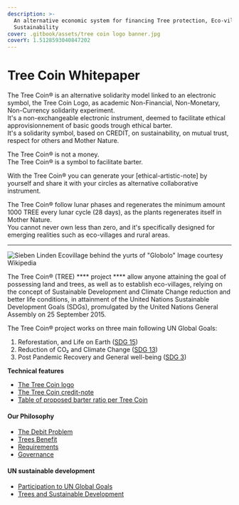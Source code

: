 ```yaml
---
description: >-
  An alternative economic system for financing Tree protection, Eco-villages and
  Sustainability
cover: .gitbook/assets/tree coin logo banner.jpg
coverY: 1.5128593040847202
---
```


# Tree Coin Whitepaper

The Tree Coin® is an alternative solidarity model linked to an electronic symbol, the Tree Coin Logo, as academic Non-Financial, Non-Monetary, Non-Currency solidarity experiment.\
It's a non-exchangeable electronic instrument, deemed to facilitate ethical approvisionnement of basic goods trough ethical barter.\
It's a solidarity symbol, based on CREDIT, on sustainability, on mutual trust, respect for others and Mother Nature.

The Tree Coin® is not a money.\
The Tree Coin® is a symbol to facilitate barter.

With the Tree Coin® you can generate your \[ethical-artistic-note] by yourself and share it with your circles as alternative collaborative instrument.

The Tree Coin® follow lunar phases and regenerates the minimum amount 1000 TREE every lunar cycle (28 days), as the plants regenerates itself in Mother Nature.\
You cannot never own less than zero, and it's specifically designed for emerging realities such as eco-villages and rural areas.

****

![Sieben Linden Ecovillage behind the yurts of "Globolo"
Image courtesy Wikipedia](<.gitbook/assets/immagine (4).png>)

The Tree Coin® (TREE) **** project **** allow anyone attaining the goal of possessing land and trees, as well as to establish eco-villages, relying on the concept of Sustainable Development and Climate Change reduction and better life conditions, in attainment of the United Nations Sustainable Development Goals (SDGs), promulgated by the United Nations General Assembly on 25 September 2015.

The Tree Coin® project works on three main following UN Global Goals:

1. Reforestation, and Life on Earth ([SDG 15](https://en.wikipedia.org/wiki/Sustainable\_Development\_Goal\_15))
2. Reduction of CO₂ and Climate Change ([SDG 13](https://en.wikipedia.org/wiki/Sustainable\_Development\_Goal\_13))
3. Post Pandemic Recovery and General well-being ([SDG 3](https://en.wikipedia.org/wiki/Sustainable\_Development\_Goal\_3))



**Technical features**

* [The Tree Coin logo](technical-features/the-tree-coin-logo.md)
* [The Tree Coin credit-note](technical-features/the-tree-coin-credit-note.md)
* [Table of proposed barter ratio per Tree Coin](technical-features/table-of-proposed-barter-ratio-per-tree-coin.md)

#### **Our Philosophy** <a href="#10f8" id="10f8"></a>

* [The Debit Problem](our-philosophy/the-debit-problem.md)
* [Trees Benefit](our-philosophy/trees-benefit.md)
* [Requirements](our-philosophy/requirements.md)
* [Governance](our-philosophy/governance.md)

#### UN sustainable development

* [Participation to UN Global Goals](un-sustainable-development/participation-to-un-global-goals.md)
* [Trees and Sustainable Development](un-sustainable-development/trees-and-sustainable-development.md)

